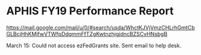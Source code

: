 # APHIS FY19 Performance Report

https://mail.google.com/mail/u/0/#search/usda/WhctKJVjVmzCHLrhGmtCbGLBcjHhKMjfwVTWfpDdqmmFfTZgKwtnzhjgjdncBZSCvHNsbgB



March 15: Could not access ezFedGrants site. Sent email to help desk.



